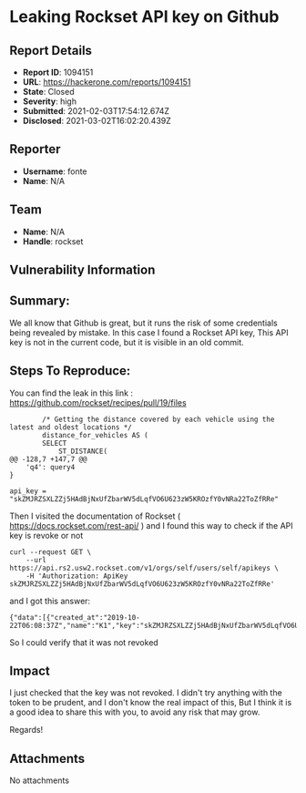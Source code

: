 # Leaking Rockset API key on Github

## Report Details
- **Report ID**: 1094151
- **URL**: https://hackerone.com/reports/1094151
- **State**: Closed
- **Severity**: high
- **Submitted**: 2021-02-03T17:54:12.674Z
- **Disclosed**: 2021-03-02T16:02:20.439Z

## Reporter
- **Username**: fonte
- **Name**: N/A

## Team
- **Name**: N/A
- **Handle**: rockset

## Vulnerability Information
## Summary:
We all know that Github is great, but it runs the risk of some credentials being revealed by mistake. In this case I found a Rockset API key, This API key is not in the current code, but it is visible in an old commit.

## Steps To Reproduce:
You can find the leak in this link : https://github.com/rockset/recipes/pull/19/files

```
        /* Getting the distance covered by each vehicle using the latest and oldest locations */
        distance_for_vehicles AS (
        SELECT
            ST_DISTANCE(
@@ -128,7 +147,7 @@
    'q4': query4 
}

api_key = "skZMJRZSXLZZj5HAdBjNxUfZbarWV5dLqfVO6U623zW5KROzfY0vNRa22ToZfRRe"
```

Then I visited the documentation of Rockset ( https://docs.rockset.com/rest-api/ ) and I found this way to check if the API key is revoke or not
```
curl --request GET \
    --url https://api.rs2.usw2.rockset.com/v1/orgs/self/users/self/apikeys \
    -H 'Authorization: ApiKey skZMJRZSXLZZj5HAdBjNxUfZbarWV5dLqfVO6U623zW5KROzfY0vNRa22ToZfRRe'
```
and I got this answer:
```
{"data":[{"created_at":"2019-10-22T06:08:37Z","name":"K1","key":"skZMJRZSXLZZj5HAdBjNxUfZbarWV5dLqfVO6U623zW5KROzfY0vNRa22ToZfRRe","last_access_time":null,"created_by":null}]}
```
So I could verify that it was not revoked

## Impact

I just checked that the key was not revoked. I didn't try anything with the token  to be prudent, and I don't know the real impact of this, But I think it is a good idea to share this with you, to avoid any risk that may grow.

Regards!

## Attachments
No attachments
